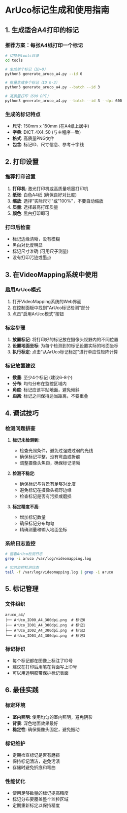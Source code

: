 # ArUco标记生成和使用指南

## 1. 生成适合A4打印的标记

### 推荐方案：每张A4纸打印一个标记

```bash
# 切换到tools目录
cd tools

# 生成单个标记（ID=0）
python3 generate_aruco_a4.py --id 0

# 批量生成多个标记（ID 0-3）
python3 generate_aruco_a4.py --batch --id 3

# 高质量打印（600 DPI）
python3 generate_aruco_a4.py --batch --id 3 --dpi 600
```

### 生成的标记特点
- **尺寸**: 150mm x 150mm (在A4纸上居中)
- **字典**: DICT_4X4_50 (与主程序一致)
- **格式**: 高质量PNG文件
- **包含**: 标记ID、尺寸信息、参考十字线

## 2. 打印设置

### 推荐打印设置
1. **打印机**: 激光打印机或高质量喷墨打印机
2. **纸张**: 白色A4纸 (确保良好对比度)
3. **缩放**: 选择"实际尺寸"或"100%"，不要自动缩放
4. **质量**: 选择最高打印质量
5. **颜色**: 黑白打印即可

### 打印后检查
- 标记边缘清晰，没有模糊
- 黑白对比度明显
- 标记尺寸准确 (可用尺子测量)
- 没有打印污迹或墨点

## 3. 在VideoMapping系统中使用

### 启用ArUco模式
1. 打开VideoMapping系统的Web界面
2. 在控制面板中找到"ArUco标记检测"部分
3. 点击"启用ArUco模式"按钮

### 标定步骤
1. **放置标记**: 将打印好的标记放在摄像头视野内的不同位置
2. **设置地面坐标**: 为每个检测到的标记设置实际的地面坐标
3. **执行标定**: 点击"从ArUco标记标定"进行单应性矩阵计算

### 标记放置建议
- **数量**: 至少4个标记 (建议6-8个)
- **分布**: 均匀分布在监控区域内
- **角度**: 标记应该平贴地面，避免倾斜
- **距离**: 标记之间保持适当距离，不要重叠

## 4. 调试技巧

### 检测问题排查
1. **标记未检测到**:
   - 检查光照条件，避免过强或过弱的光线
   - 确保标记平整，没有弯曲或折痕
   - 调整摄像头焦距，确保标记清晰

2. **检测不稳定**:
   - 确保标记与背景有足够对比度
   - 避免标记在摄像头视野边缘
   - 检查标记是否有污损或磨损

3. **标定精度不高**:
   - 增加标记数量
   - 确保标记分布均匀
   - 精确测量和输入地面坐标

### 系统日志监控
```bash
# 查看ArUco检测日志
grep -i aruco /var/log/videomapping.log

# 实时监控检测状态
tail -f /var/log/videomapping.log | grep -i aruco
```

## 5. 标记管理

### 文件组织
```
aruco_a4/
├── ArUco_ID00_A4_300dpi.png  # 标记0
├── ArUco_ID01_A4_300dpi.png  # 标记1
├── ArUco_ID02_A4_300dpi.png  # 标记2
└── ArUco_ID03_A4_300dpi.png  # 标记3
```

### 标记标识
- 每个标记都在图像上标注了ID号
- 建议在打印后用笔在背面写上ID号
- 可以用透明胶带保护标记表面

## 6. 最佳实践

### 标定环境
- **室内照明**: 使用均匀的室内照明，避免阴影
- **背景**: 深色地面效果最好
- **稳定性**: 确保摄像头固定，避免振动

### 标记维护
- 定期检查标记是否有磨损
- 保持标记清洁，避免污渍
- 存储时避免折痕和弯曲

### 性能优化
- 使用足够数量的标记提高精度
- 标记分布要覆盖整个监控区域
- 定期重新标定以保持精度 